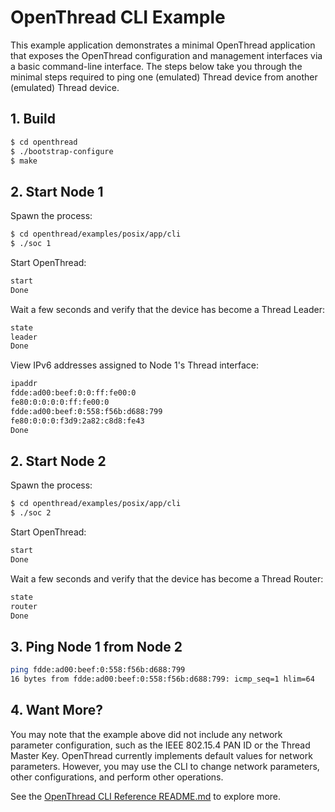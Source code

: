 # OpenThread CLI Example

This example application demonstrates a minimal OpenThread application
that exposes the OpenThread configuration and management interfaces
via a basic command-line interface.  The steps below take you through
the minimal steps required to ping one (emulated) Thread device from
another (emulated) Thread device.

## 1. Build

```bash
$ cd openthread
$ ./bootstrap-configure
$ make
```

## 2. Start Node 1

Spawn the process:

```bash
$ cd openthread/examples/posix/app/cli
$ ./soc 1
```

Start OpenThread:

```bash
start
Done
```

Wait a few seconds and verify that the device has become a Thread Leader:

```bash
state
leader
Done
```

View IPv6 addresses assigned to Node 1's Thread interface:

```bash
ipaddr
fdde:ad00:beef:0:0:ff:fe00:0
fe80:0:0:0:0:ff:fe00:0
fdde:ad00:beef:0:558:f56b:d688:799
fe80:0:0:0:f3d9:2a82:c8d8:fe43
Done
```

## 2. Start Node 2

Spawn the process:

```bash
$ cd openthread/examples/posix/app/cli
$ ./soc 2
```

Start OpenThread:

```bash
start
Done
```

Wait a few seconds and verify that the device has become a Thread Router:

```bash
state
router
Done
```

## 3. Ping Node 1 from Node 2

```bash
ping fdde:ad00:beef:0:558:f56b:d688:799
16 bytes from fdde:ad00:beef:0:558:f56b:d688:799: icmp_seq=1 hlim=64
```

## 4. Want More?

You may note that the example above did not include any network parameter configuration, such as the IEEE 802.15.4 PAN ID or the Thread Master Key.  OpenThread currently implements default values for network parameters.  However, you may use the CLI to change network parameters, other configurations, and perform other operations.

See the [OpenThread CLI Reference README.md](../../src/cli/README.md) to explore more.
